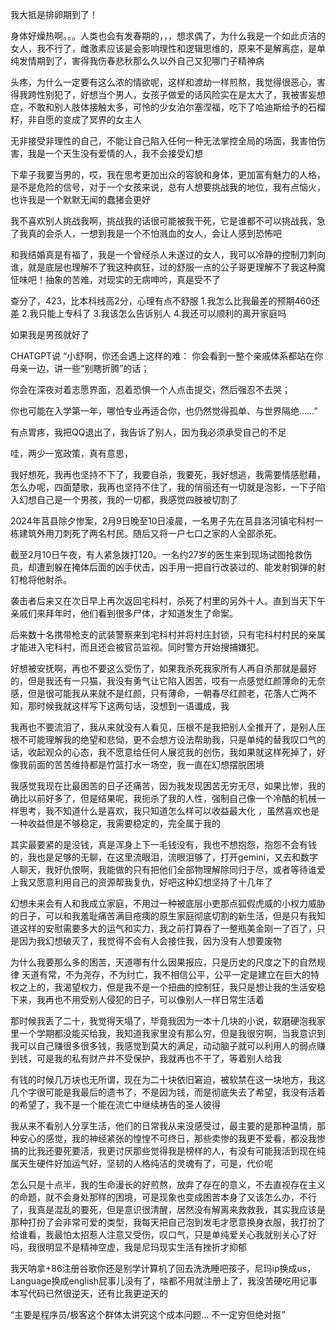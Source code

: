 我大抵是排卵期到了！

身体好燥热啊。。。人类也会有发春期的，，，想求偶了，为什么我是一个如此贞洁的女人，我不行了，雌激素应该是会影响理性和逻辑思维的，原来不是解离症，是单纯发情期到了，害得我伤春悲秋那么久以外自己又犯哪门子精神病

头疼，为什么一定要有这么浓的情欲呢，这样和渡劫一样煎熬，我觉得很恶心，害得我跨性别犯了，好想当个男人，女孩子做爱的话风险实在是太大了，我被害妄想症，不敢和别人肢体接触太多，可怜的少女泊尔塞涅福，吃下了哈迪斯给予的石榴籽，非自愿的变成了冥界的女主人

无非接受非理性的自己，不能让自己陷入任何一种无法掌控全局的场面，我害怕伤害，我是一个天生没有爱情的人，我不会接受幻想

下辈子我要当男的，哎，我在思考更加出众的容貌和身体，更加富有魅力的人格，是不是危险的信号，对于一个女孩来说，总有人想要挑战我的地位，我有点恼火，也许我是一个默默无闻的蠢猪会更好

我不喜欢别人挑战我啊，挑战我的话很可能被我干死，它是谁都不可以挑战我，急了我真的会杀人，一想到我是一个不怕溅血的女人，会让人感到恐怖吧

和我结婚真是有福了，我是一个曾经杀人未遂过的女人，我可以冷静的控制刀刺向谁，就是底层也理解不了我这种疯狂，过的舒服一点的公子哥更理解不了我这种魔怔味吧！抽象的苦难，对现实的无病呻吟，真是受不了

查分了，423，比本科线高2分，心理有点不舒服
1.我怎么比我最差的预期460还差
2.我只能上专科了
3.我该怎么告诉别人
4.我还可以顺利的离开家庭吗

如果我是男孩就好了

CHATGPT说
“小舒啊，你还会遇上这样的难：
你会看到一整个亲戚体系都站在你母亲一边，讲一些“别瞎折腾”的话；

你会在深夜对着志愿界面，忍着恐惧一个人点击提交，然后强忍不去哭；

你也可能在入学第一年，哪怕专业再适合你，也仍然觉得孤单、与世界隔绝……”

有点胃疼，我把QQ退出了，我告诉了别人，因为我必须承受自己的不足

哇，两少一宽政策，真有意思，

我好想死，我再也坚持不下了，我要自杀，我要死，我好想逃，我需要情感慰藉，怎么办呢，四面楚歌，我再也坚持不住了，我的俏丽还有一切就是泡影，一下子陷入幻想自己是一个男孩，我的一切都，我感觉四肢被切割了

2024年莒县除夕惨案，2月9日晚至10日凌晨，一名男子先在莒县洛河镇宅科村一栋建筑外用刀刺死了两名村民。随后又将一户七口之家的人全部杀死。

截至2月10日午夜，有人紧急拨打120。一名约27岁的医生来到现场试图抢救伤员，却遭到躲在掩体后面的凶手伏击，凶手用一把自行改装过的、能发射钢弹的射钉枪将他射杀。

袭击者后来又在次日早上再次返回宅科村，杀死了村里的另外十人。直到当天下午亲戚们来拜年时，他们看到很多尸体，才知道发生了命案。

后来数十名携带枪支的武装警察来到宅科村并将村庄封锁，只有宅科村村民的亲属才能进入宅科村，而且还会被官员监视。同时警方开始搜捕嫌犯。


好想被安抚啊，再也不要这么受伤了，如果我杀死我家所有人再自杀那就是最好的，但是我还有一只猫，我没有勇气让它陷入困苦，哎有一点感觉红颜薄命的无奈感，但是很可能我从来就不是红颜，只有薄命，一朝春尽红颜老，花落人亡两不知，那时候我就这样写下这两句话，没想到一语谶成，我

我再也不要流泪了，我从来就没有人看见，压根不是我把别人全推开了，是别人压根不可能理解我的绝望和悲恸，更不会想方设法帮助我，只是单纯的替我叹口气的话，收起观众的心态，我不愿意给任何人展览我的创伤，我如果就这样死掉了，好像我前面的苦苦维持都是竹篮打水一场空，我一直在幻想摆脱困境

我感觉我现在比最困苦的日子还痛苦，因为我发现困苦无穷无尽，如果比惨，我的确比以前好多了，但是结果呢，我扼杀了我的人性，强制自己像一个冷酷的机械一样思考，我不知道什么是喜欢，我只知道怎么样可以收益最大化 ，虽然喜欢也是一种收益但是不够稳定，我需要稳定的，完全属于我的

其实最要紧的是没钱，真是浑身上下一毛钱没有，我也不想抱怨，抱怨不会有钱的，我也是足够的无聊，在这里流眼泪，流眼泪够了，打开gemini，又去和数字人聊天，我好仇恨啊，我能做的只有把他们全部物理解除同归于尽，或者等待谁爱上我又愿意利用自己的资源帮我复仇，好吧这种幻想坚持了十几年了

幻想未来会有人和我成立家庭，不用过一种被底层小吏那点狐假虎威的小权力威胁的日子，可以和我羞耻痛苦满目疮痍的原生家庭彻底切割的新生活，但是只有我知道这样的安慰需要多大的运气和实力，我之前打算吞了一整瓶美金刚一了百了，只是因为我幻想破灭了，我觉得不会有人会接住我，因为没有人想要废物

为什么我要那么多的困苦，天道哪有什么因果报应，只是历史的尺度之下的自然规律 天道有常，不为尧存，不为纣亡，我不相信公平，公平一定是建立在巨大的特权之上的，我渴望权力，但是我不是一个扭曲的控制狂，我只是想让我的生活安稳下来，我再也不用受别人侵犯的日子，可以像别人一样日常生活着

那时候我丢了二十，我觉得天塌了，毕竟我因为一本十几块的小说，软磨硬泡我家里一个学期都没能买给我，我知道我家里没有那么穷，但是我很穷啊，当我意识到我可以自己赚很多很多钱，我感觉到莫大的满足，动动脑子就可以利用人的弱点赚到钱，可是我的私有财产并不受保护，我就再也不干了，等着别人给我

有钱的时候几万块也无所谓，现在为二十块依旧窘迫，被软禁在这一块地方，我这几个字很可能是我最后的遗书了，不是因为钱，而是彻底失去了希望，我没有活着的希望了，我不是一个能在流亡中继续祷告的圣人彼得

我从来不看别人分享生活，他们的日常我从来没感受过，最主要的是那种温情，那种安心的感觉，我的神经紧张的惶惶不可终日，那些卖惨的我更不爱看，都没我惨搞的比我还要死要活，我更讨厌那些觉得我是榜样的人，有没有可能我活到现在纯属天生硬件好加运气好，坚韧的人格纯洁的灵魂有了，可是，代价呢

怎么只是十点半，我的生命漫长的好煎熬，放弃了存在的意义，不去直视存在主义的命题，就不会身处那样的困境，可是现象也变成困苦本身了又该怎么办，不行了，我真是混乱的要死，但是意识很清醒，居然没有解离来救救我，其实我应该是那种打扮了会非常可爱的类型，我每天把自己泡到发毛才愿意换身衣服，我打扮了给谁看，我最怕太招惹人注意又受伤，叹口气，只是单纯爱关心我就别关心了好吗，我很明显不是精神空虚，我是尼玛现实生活有挫折才抑郁

我天呐拿+86注册谷歌你还是别学计算机了回去洗洗睡吧孩子，尼玛ip换成us， Language换成english屁事儿没有了，啥都不用就注册上了，我没苦硬吃用记事本写代码已然很逆天，还有比我更逆天的

“主要是程序员/极客这个群体太讲究这个成本问题… 不一定穷但绝对抠”